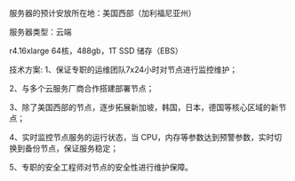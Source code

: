 服务器的预计安放所在地：美国西部（加利福尼亚州）

服务器类型：云端

r4.16xlarge 64核，488gb，1T SSD 储存（EBS）

技术方案:
1、保证专职的运维团队7x24小时对节点进行监控维护；

2、与多个云服务厂商合作搭建部署节点；

3、除了美国西部的节点，逐步拓展新加坡，韩国，日本，德国等核心区域的新节点；

4、实时监控节点服务的运行状态，当 CPU，内存等参数达到预警参数，实时切换到备份节点，保证服务稳定；

5、专职的安全工程师对节点的安全性进行维护保障。
